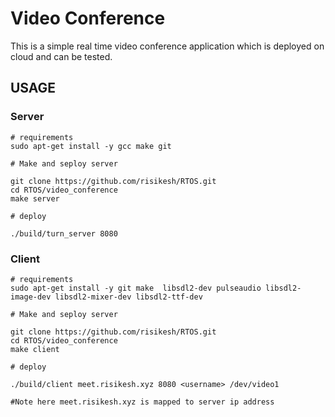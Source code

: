 # Video Conference

This is a simple real time video conference application which is deployed on cloud and can be tested.



## USAGE

### Server

```shell
# requirements 
sudo apt-get install -y gcc make git

# Make and seploy server

git clone https://github.com/risikesh/RTOS.git
cd RTOS/video_conference
make server

# deploy 

./build/turn_server 8080
```

### Client

```shell
# requirements 
sudo apt-get install -y git make  libsdl2-dev pulseaudio libsdl2-image-dev libsdl2-mixer-dev libsdl2-ttf-dev

# Make and seploy server

git clone https://github.com/risikesh/RTOS.git
cd RTOS/video_conference
make client

# deploy 

./build/client meet.risikesh.xyz 8080 <username> /dev/video1 

#Note here meet.risikesh.xyz is mapped to server ip address
```

